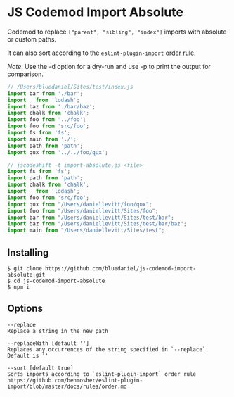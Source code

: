 # JS Codemod Import Absolute

Codemod to replace `["parent", "sibling", "index"]` imports with absolute or custom paths.

It can also sort according to the `eslint-plugin-import` [order rule](https://github.com/benmosher/eslint-plugin-import/blob/master/docs/rules/order.md).

*Note*: Use the -d option for a dry-run and use -p to print the output for comparison.

```javascript
// /Users/bluedaniel/Sites/test/index.js
import bar from './bar';
import _ from 'lodash';
import baz from './bar/baz';
import chalk from 'chalk';
import foo from '../foo';
import foo from 'src/foo';
import fs from 'fs';
import main from './';
import path from 'path';
import qux from '../../foo/qux';

// jscodeshift -t import-absolute.js <file>
import fs from 'fs';
import path from 'path';
import chalk from 'chalk';
import _ from 'lodash';
import foo from 'src/foo';
import qux from "/Users/daniellevitt/foo/qux";
import foo from "/Users/daniellevitt/Sites/foo";
import bar from "/Users/daniellevitt/Sites/test/bar";
import baz from "/Users/daniellevitt/Sites/test/bar/baz";
import main from "/Users/daniellevitt/Sites/test";
```

## Installing

```shell
$ git clone https://github.com/bluedaniel/js-codemod-import-absolute.git
$ cd js-codemod-import-absolute
$ npm i
```

## Options

```
--replace
Replace a string in the new path

--replaceWith [default '']
Replaces any occurrences of the string specified in `--replace`. Default is ''

--sort [default true]
Sorts imports according to `eslint-plugin-import` order rule
https://github.com/benmosher/eslint-plugin-import/blob/master/docs/rules/order.md
```
